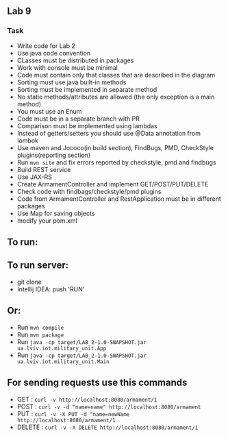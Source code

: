 
 ## Lab 9
 ### Task
  - Write code for Lab 2
  - Use java code convention
  - CLasses must be distributed in packages
  - Work with console must be minimal
  - Code must contain only that classes that are described in the diagram
  - Sorting must use java built-in methods
  - Sorting must be implemented in separate method
  - No static methods/attributes are allowed (the only exception is a main method)
  - You must use an Enum
  - Code must be in a separate branch with PR
  - Comparison must be implemented using lambdas
  - Instead of getters/setters you should use @Data annotation from lombok
  - Use maven and Jococo(in build section), FindBugs, PMD, CheckStyle plugins(reporting section)
  - Run `mvn site` and fix errors reported by checkstyle, pmd and findbugs
  - Build REST service
  - Use JAX-RS
  - Create ArmamentController and implement GET/POST/PUT/DELETE
  - Check code with findbags/checkstyle/pmd plugins
  - Code from ArmamentController and RestApplication must be in different packages
  - Use Map for saving objects
  - modify your pom.xml

 ## To run:
 ## To run server:
  - git clone 
  - Intellij IDEA: push 'RUN'
 ## Or:
  - Run `mvn compile`
  - Run `mvn package`
  - Run `java -cp target/LAB_2-1.0-SNAPSHOT.jar ua.lviv.iot.military_unit.App` 
  - Run `java -cp target/LAB_2-1.0-SNAPSHOT.jar ua.lviv.iot.military_unit.Main` 

 ## For sending requests use this commands
  - GET : `curl -v http://localhost:8080/armament/1`
  - POST : `curl -v -d "name=name" http://localhost:8080/armament`
  - PUT : `curl -v -X PUT -d "name=newName http://localhost:8080/armament/1`
  - DELETE : `curl -v -X DELETE http://localhost:8080/armament/1`
